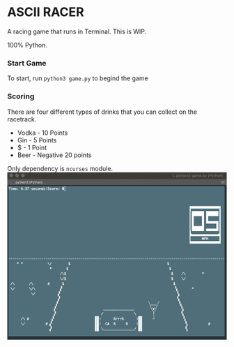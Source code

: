 # ASCII RACER
A racing game that runs in Terminal. This is WIP.

100% Python.

### Start Game
To start, run `python3 game.py` to begind the game

### Scoring
There are four different types of drinks that you can collect on the racetrack. 
* Vodka - 10 Points
* Gin - 5 Points
* $ - 1 Point
* Beer - Negative 20 points

Only dependency is `ncurses` module.
![](docs/gameplay.gif)
